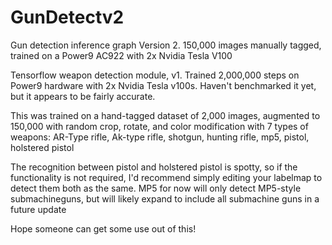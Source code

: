 # GunDetectv2
Gun detection inference graph Version 2. 150,000 images manually tagged, trained on a Power9 AC922 with 2x Nvidia Tesla V100

Tensorflow weapon detection module, v1. Trained 2,000,000 steps on Power9 hardware with 2x Nvidia Tesla v100s. Haven't benchmarked it yet, but it appears to be fairly accurate.

This was trained on a hand-tagged dataset of 2,000 images, augmented to 150,000 with random crop, rotate, and color modification with 7 types of weapons: AR-Type rifle, Ak-type rifle, shotgun, hunting rifle, mp5, pistol, holstered pistol

The recognition between pistol and holstered pistol is spotty, so if the functionality is not required, I'd recommend simply editing your labelmap to detect them both as the same. MP5 for now will only detect MP5-style submachineguns, but will likely expand to include all submachine guns in a future update

Hope someone can get some use out of this!
